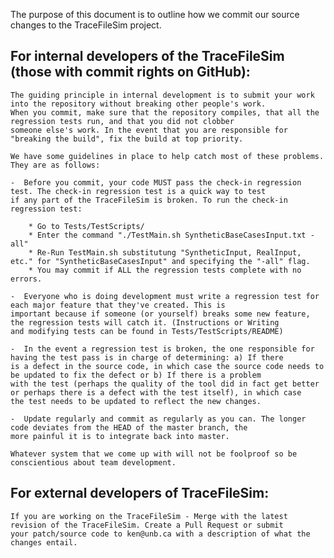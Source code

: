 The purpose of this document is to outline how we commit our source changes to the TraceFileSim project.

## For internal developers of the TraceFileSim (those with commit rights on GitHub):

	The guiding principle in internal development is to submit your work into the repository without breaking other people's work.
	When you commit, make sure that the repository compiles, that all the regression tests run, and that you did not clobber
	someone else's work. In the event that you are responsible for "breaking the build", fix the build at top priority.

	We have some guidelines in place to help catch most of these problems. They are as follows:

	-  Before you commit, your code MUST pass the check-in regression test. The check-in regression test is a quick way to test
	if any part of the TraceFileSim is broken. To run the check-in regression test:

		* Go to Tests/TestScripts/
		* Enter the command "./TestMain.sh SyntheticBaseCasesInput.txt -all"
		* Re-Run TestMain.sh substitutung "SyntheticInput, RealInput, etc." for "SyntheticBaseCasesInput" and specifying the "-all" flag.
		* You may commit if ALL the regression tests complete with no errors.

	-  Everyone who is doing development must write a regression test for each major feature that they've created. This is
	important because if someone (or yourself) breaks some new feature, the regression tests will catch it. (Instructions or Writing
	and modifying tests can be found in Tests/TestScripts/README)

	-  In the event a regression test is broken, the one responsible for having the test pass is in charge of determining: a) If there
	is a defect in the source code, in which case the source code needs to be updated to fix the defect or b) If there is a problem
	with the test (perhaps the quality of the tool did in fact get better or perhaps there is a defect with the test itself), in which case
	the test needs to be updated to reflect the new changes.

	-  Update regularly and commit as regularly as you can. The longer code deviates from the HEAD of the master branch, the
	more painful it is to integrate back into master.

	Whatever system that we come up with will not be foolproof so be conscientious about team development.

## For external developers of TraceFileSim:

	If you are working on the TraceFileSim - Merge with the latest revision of the TraceFileSim. Create a Pull Request or submit
	your patch/source code to ken@unb.ca with a description of what the changes entail.
